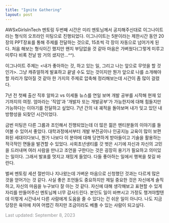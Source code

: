 ```yaml
---
title: "Ignite Gathering"
layout: post
---
```



AWSxGirlsInTech 멘토링 두번째 시간은 미리 멘토님께서 공지해주신대로 이그나이트라는 형식의 오프라인 미팅으로 진행되었다. 이그나이트는 5분이라는 제한시간 동안 20장의 PPT장표를 통해 주제를 전달하는 것으로, 15초씩 각 장이 자동으로 넘어가게 된다. 처음 해보는 형식이긴 했지만 왠지 부담없을 것 같아 마음은 가벼웠다(그렇게 미루고 미루다 비록 전날 밤 거의 샜지만...^^).


이그나이트 주제는 <내가 좋아하는 것, 하고 있는 일, 그리고 나는 앞으로 무엇을 할 것인가>. 그냥 캐쥬얼하게 발표하고 끝낼 수도 있는 것이지만 뭔가 앞으로 나를 소개해야할 자리가 많아질 것 같아 한 가지의 주제로 압축해 정리해보는데 시간이 좀 많이 걸렸다. 


7년 전 첫째 출산 직후 알파고 vs 이세돌 뉴스를 연일 보며 개발 공부를 시작해 현재 있기까지의 여정. 엄마라는 '직업'과 '개발자 또는 개발공부'가 가능한지에 대해 힘들지만 가능하다는 이야기를 전달하고 싶었다. 7년 간의 내 궤적을 돌아보며 내가 잊고 있던 내 방향성을 되찾던 시간이었다.


금번 미팅은 다른 그룹과 조인해서 진행되었는데 더 많은 젊은 멘티분들의 이야기를 들어볼 수 있어서 좋았다. 대학과정에서부터 개발 부전공이나 인공지능 교육이 많이 보편화된 세대이다보니, 뭔가 나보다 이 분야에 대해 당연하게 받아들이고 기술을 활용하는 적극적인 면들을 발견할 수 있었다. 사회초년생티를 갓 벗은 시기에 자신과 자신의 고민을 드러내며 여러 사람을 만나고 조언을 구한다는 것은 굉장히 용기가 필요하고 의미있는 일이다. 그래서 발표를 멋지고 재밌게 들었다. 다들 좋아하는 일에서 행복을 찾길 바란다.

벌써 멘토링 세션 절반이나 지나왔는데 가벼운 마음으로 신청했던 것과는 다르게 많은 것을 얻어가는 것 같다. 사실 좋은 조언들도 중요하지만 제일 중요한 것은 자신에게 솔직하고, 자신의 마음을 누구보다 잘 아는 것 같다. 자신에 대해 생각해보고 표현할 수 있게 자리를 만들어주신 멘토님께 너무 감사드린다. 본인도 일이 바쁘시고 가정도 챙겨야할텐데 이렇게 시간내서 다른 사람에게 도움을 줄 수 있다는 건 쉬운 일이 아니다. 나도 지금 당장은 육아에 치여 어렵긴 하지만 조금이라도 베풀 수 있는 사람이 되고싶다.


<font color='#909194'>Last updated: September 8, 2023</font>